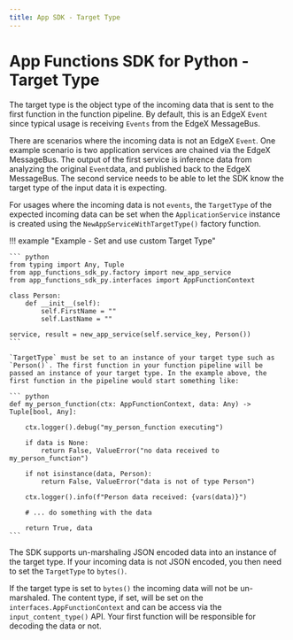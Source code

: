 ```yaml
---
title: App SDK - Target Type
---
```


# App Functions SDK for Python - Target Type

The target type is the object type of the incoming data that is sent to the first function in the function pipeline. By default, this is an EdgeX `Event` since typical usage is receiving `Events` from the EdgeX MessageBus. 

There are scenarios where the incoming data is not an EdgeX `Event`. One example scenario is two application services are chained via the EdgeX MessageBus. The output of the first service is inference data from analyzing the original `Event`data, and published back to the EdgeX MessageBus. The second service needs to be able to let the SDK know the target type of the input data it is expecting.

For usages where the incoming data is not `events`, the `TargetType` of the expected incoming data can be set when the `ApplicationService` instance is created using the `NewAppServiceWithTargetType()` factory function.

!!! example "Example - Set and use custom Target Type"

    ``` python
    from typing import Any, Tuple
    from app_functions_sdk_py.factory import new_app_service
    from app_functions_sdk_py.interfaces import AppFunctionContext

    class Person:
        def __init__(self):
            self.FirstName = ""
            self.LastName = ""
        
    service, result = new_app_service(self.service_key, Person())  
    ```    
    
    `TargetType` must be set to an instance of your target type such as `Person()`. The first function in your function pipeline will be passed an instance of your target type. In the example above, the first function in the pipeline would start something like:
    
    ``` python
    def my_person_function(ctx: AppFunctionContext, data: Any) -> Tuple[bool, Any]:
        
        ctx.logger().debug("my_person_function executing")
        
        if data is None:
            return False, ValueError("no data received to my_person_function")
        
        if not isinstance(data, Person):
            return False, ValueError("data is not of type Person")
        
        ctx.logger().info(f"Person data received: {vars(data)}")
        
        # ... do something with the data

        return True, data
    ```

The SDK supports un-marshaling JSON encoded data into an instance of the target type. If your incoming data is not JSON encoded, you then need to set the `TargetType` to `bytes()`.

If the target type is set to `bytes()` the incoming data will not be un-marshaled. The content type, if set, will be set on the `interfaces.AppFunctionContext` and can be access via the `input_content_type()` API. Your first function will be responsible for decoding the data or not.

